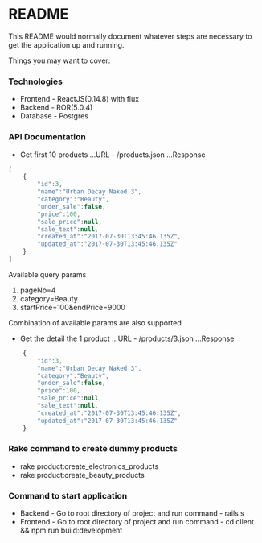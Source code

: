 # README

This README would normally document whatever steps are necessary to get the
application up and running.

Things you may want to cover:

### Technologies
* Frontend - ReactJS(0.14.8) with flux
* Backend - ROR(5.0.4)
* Database - Postgres

### API Documentation

* Get first 10 products
...URL - /products.json
...Response
```javascript
[
	{
		"id":3,
		"name":"Urban Decay Naked 3",
		"category":"Beauty",
		"under_sale":false,
		"price":100,
		"sale_price":null,
		"sale_text":null,
		"created_at":"2017-07-30T13:45:46.135Z",
		"updated_at":"2017-07-30T13:45:46.135Z"
	}
]
```

Available query params 
1. pageNo=4
2. category=Beauty
3. startPrice=100&endPrice=9000

Combination of available params are also supported

* Get the detail the 1 product
...URL - /products/3.json
...Response
```javascript
	{
		"id":3,
		"name":"Urban Decay Naked 3",
		"category":"Beauty",
		"under_sale":false,
		"price":100,
		"sale_price":null,
		"sale_text":null,
		"created_at":"2017-07-30T13:45:46.135Z",
		"updated_at":"2017-07-30T13:45:46.135Z"
	}
```

### Rake command to create dummy products
* rake product:create_electronics_products
* rake product:create_beauty_products

### Command to start application
* Backend - Go to root directory of project and run command - rails s
* Frontend - Go to root directory of project and run command - cd client && npm run build:development
